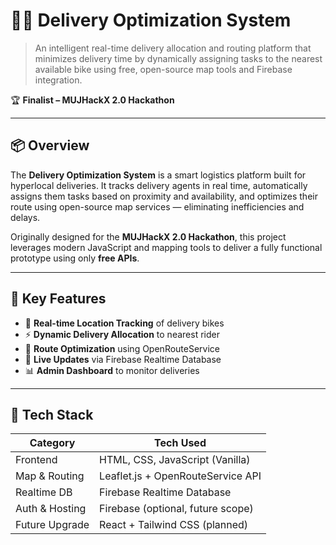 # 🚴‍♂️ Delivery Optimization System

> An intelligent real-time delivery allocation and routing platform that minimizes delivery time by dynamically assigning tasks to the nearest available bike using free, open-source map tools and Firebase integration.

🏆 **Finalist – MUJHackX 2.0 Hackathon**

---

## 📦 Overview

The **Delivery Optimization System** is a smart logistics platform built for hyperlocal deliveries. It tracks delivery agents in real time, automatically assigns them tasks based on proximity and availability, and optimizes their route using open-source map services — eliminating inefficiencies and delays.

Originally designed for the **MUJHackX 2.0 Hackathon**, this project leverages modern JavaScript and mapping tools to deliver a fully functional prototype using only **free APIs**.

---

## 🎯 Key Features

- 📍 **Real-time Location Tracking** of delivery bikes
- ⚡ **Dynamic Delivery Allocation** to nearest rider
- 🧭 **Route Optimization** using OpenRouteService
- 🔄 **Live Updates** via Firebase Realtime Database
- 📊 **Admin Dashboard** to monitor deliveries

---

## 🧰 Tech Stack

| Category        | Tech Used                          |
|----------------|-------------------------------------|
| Frontend       | HTML, CSS, JavaScript (Vanilla)     |
| Map & Routing  | Leaflet.js + OpenRouteService API   |
| Realtime DB    | Firebase Realtime Database          |
| Auth & Hosting | Firebase (optional, future scope)   |
| Future Upgrade | React + Tailwind CSS (planned)      |
